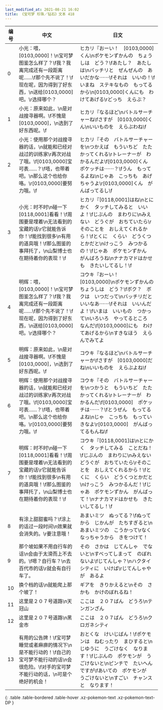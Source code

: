 ```yaml
---
last_modified_at: 2021-08-21 16:02
title: 《宝可梦 珍珠／钻石》文本 418
---
```

| 编号 | 中文 | 日文 |
| ---- | ---- | ---- |
| 0 | 小光：喂，[0103,0000]！\n宝可梦图鉴怎么样了？\f我？我离完成还有一段距离呢……\f那个先不说了！\f现在呢，因为得到了好东西，\n送给[0103,0000]吧。\r选择哪个？ | ヒカリ『おーい！　[0103,0000]くん\nポケモンずかんの　ちょうしは　どう？\fあたし？　あたしは\nバッチリと　ぜんぜんの　あいだかな⋯⋯\fそれは　いいの！\fいまね　ステキなもの　もってるから\n[0103,0000]くんにも　わけてあげる\rどっち　えらぶ？ |
| 1 | 小光：原来如此，\n是对战搜寻器啊。\f不愧是[0103,0000]，\n选到了好东西呢。\f | ヒカリ『なるほど\nバトルサーチャーね\fさすが　[0103,0000]くん\nいいものを　えらぶわね\f |
| 2 | 小光：使用那个对战搜寻器的话，\n就能和已经对战过的训练家\r再次对战了哦。\f[0103,0000]宝可表……？\f唔，也带着吧。\n那么这个也给你咯。\r[0103,0000]要努力哦。\f | ヒカリ『その　バトルサーチャーを\nつかえば　もういちど　たたかってくれる\rトレーナーが　わかるんだよ\f[0103,0000]くん　ポケッチは⋯⋯？\fうん　もってるよね\nじゃあ　こっちも　あげちゃうよ\r[0103,0000]くん　がんばってるし\f |
| 3 | 小光：时不时\n碰一下[0118,0001]看看！\f周围要是埋着\n无法看到的宝藏的话\r它就能告诉你！\f能找到很多\n有用的道具哦！\f那么图鉴的事拜托了，\n山梨博士也在期待着你的表现！\f | ヒカリ『[0118,0001]はね\nとにかく　タッチしてみると　いいよ！\fじぶんの　まわりに\nみえない　どうぐが　おちていたら\rそのことを　おしえてくれるから！\fとくに　くらい　どうくつとかだと\nけっこう　みつかるの！\fじゃあ　ポケモンずかん　がんばろうね\nナナカマドはかせも　きたいしてるし！\f |
| 4 | 明辉：喂，[0103,0000]！\n宝可梦图鉴怎么样了？\f我？我离完成还有一段距离呢……\f那个先不说了！\f现在呢，因为得到了好东西，\n送给[0103,0000]吧。\r选择哪个？ | コウキ『おーい！　[0103,0000]\nポケモンずかんの　ちょうしは　どう？\fボク？　ボクは　いつだって\nバッチリだと　いいなあ⋯⋯\fそれは　いいんだよ！\fいまは　いいもの　つかって\nいろいろ　やってるところ　なんだ\f[0103,0000]にも　わけてあげるから\nすきなほう　えらんでみてよ |
| 5 | 明辉：原来如此，\n是对战搜寻器啊。\f不愧是[0103,0000]，\n选到了好东西呢。\f | コウキ『なるほど\nバトルサーチャーか\fさすが　[0103,0000]だね\nいいものを　えらぶよね\f |
| 6 | 明辉：使用那个对战搜寻器的话，\n就能和已经对战过的训练家\r再次对战了哦。\f[0103,0000]宝可表……？\f唔，也带着吧。\n那么这个也给你咯。\r[0103,0000]要努力哦。\f | コウキ『その　バトルサーチャーを\nつかうと　もういちど　たたかってくれる\rトレーナーが　わかるんだ\f[0103,0000]　ポケッチは⋯⋯？\fとうぜん　もってるよね\nじゃ　こっちも　もっていきなよ\r[0103,0000]　がんばってるもんね\f |
| 7 | 明辉：时不时\n碰一下[0118,0001]看看！\f周围要是埋着\n无法看到的宝藏的话\r它就能告诉你！\f能找到很多\n有用的道具哦！\f那么图鉴的事拜托了，\n山梨博士也在期待着你的表现！\f | コウキ『[0118,0001]は\nとにかく　タッチしてみる　ことだね！\fじぶんの　まわりに\nみえない　どうぐが　おちていたら\rそのことを　おしえてくれるから！\fとくに　くらい　どうくつとかだと\nけっこう　みつかるんだ！\fじゃあ　ポケモンずかん　がんばって！\nナナカマドはかせも　きたいしてるし！\f |
| 8 | 有涂上甜甜蜜吗？\f涂上的话过一段时间\n效果就会消失的。\r要注意哦！ | あまいミツ　ぬってる？\fぬってから　じかんが　たちすぎると\nあまいミツの　こうかって\rなくなっちゃうから　きをつけて！ |
| 9 | 那个坡如果不用自行车的话\n会由于太滑而上不去的。\f嗯？自行车？\n去百代市的话\r就会有自行车了。 | その　さかは　じてんしゃ　でないと\nすべってしまって　のぼれないよ\fじてんしゃ？\nハクタイシティに　いけば\rじてんしゃやが　あるよ |
| 10 | 换个档的话\n就能爬上那个坡了！ | ギアを　きりかえると\nその　さかも　かけのぼれるね！ |
| 11 | 这里是２０７号道路\n天冠山 | ここは　２０７ばん　どうろ\nテンガンざん |
| 12 | 这里是２０７号道路\n黑金市 | ここは　２０７ばん　どうろ\nクロガネシティ |
| 13 | 有用的公告牌！\f宝可梦睡觉或者麻痹的情况下\n是不能行动的！\f自己的宝可梦不能行动的话\n会很危险。\f对手的宝可梦不能行动的话，\n可是个绝好的机会！ | おとくな　けいじばん！\fポケモンは　ねむったり　まひすると\nじゆうに　うごけなく　なります！\fじぶんの　ポケモンが　うごけないと\nピンチで　たいへん　ですが\fあいての　ポケモンが　うごけないと\nすごい　チャンスと　なります！ |
{: .table .table-bordered .table-hover .xz-pokemon-text .xz-pokemon-text-DP }